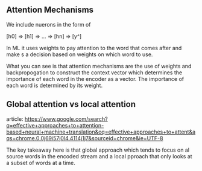 ## Attention Mechanisms
We include nuerons in the form of

[h0] => [h1] => ... => [hn] => [y^]

In ML it uses weights to pay attention to the word that comes after and make s a decision based on weights on which word to use. 

What you can see is that attention mechanisms are the use of weights and backpropogation to construct the context vector which determines the importance of each word in the encoder as a vector. The importance of each word is determined by its weight.

## Global attention vs local attention
article: https://www.google.com/search?q=effective+approaches+to+attention-based+neural+machine+translation&oq=effective+approaches+to+attent&aqs=chrome.0.0j69i57j0l4.4114j1j7&sourceid=chrome&ie=UTF-8

The key takeaway here is that global approach which tends to focus on al source words in the encoded stream and a local pproach that only looks at a subset of words at a time.

